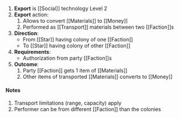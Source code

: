 1. **Export** is [[Social]] technology Level 2
2. **Export** action:
    1. Allows to convert [[Materials]] to [[Money]]
    2. Performed as [[Transport]] materials between two [[Faction]]s
3. **Direction**:
    - From [[Star]] having colony of one [[Faction]]
    - To [[Star]] having colony of other [[Faction]]
4. **Requirements**:
    - Authorization from party [[Faction]]s
4. **Outcome**:
    1. Party [[Faction]] gets 1 item of [[Materials]]
    2. Other items of transported [[Materials]] converts to [[Money]]

#### Notes

1. Transport limitations (range, capacity) apply
2. Performer can be from different [[Faction]] than the colonies
